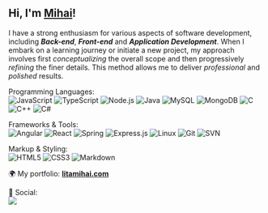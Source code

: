 ## Hi, I'm [Mihai](https://litamihai.github.io/Website-Portfolio/)!

I have a strong enthusiasm for various aspects of software development, including ***Back-end***, ***Front-end*** and ***Application Development***. When I embark on a learning journey or initiate a new project, my approach involves first *conceptualizing* the overall scope and then progressively *refining* the finer details. This method allows me to deliver *professional* and *polished* results.</h3>

Programming Languages:<br/>
![JavaScript](https://img.shields.io/badge/JavaScript-555555?style=flat&logo=javascript)
![TypeScript](https://img.shields.io/badge/TypeScript-555555?style=flat&logo=typescript)
![Node.js](https://img.shields.io/badge/Node.js-555555?style=flat&logo=nodejs)
![Java](https://img.shields.io/badge/Java-555555?style=flat&logo=java)
![MySQL](https://img.shields.io/badge/MySQL-555555?style=flat&logo=mysql)
![MongoDB](https://img.shields.io/badge/MongoDB-555555?style=flat&logo=mongodb)
![C](https://img.shields.io/badge/C-555555?style=flat&logo=c)
![C++](https://img.shields.io/badge/C++-555555?style=flat&logo=cplusplus)
![C#](https://img.shields.io/badge/CSharp-555555?style=flat&logo=csharp)


Frameworks & Tools:<br/>
![Angular](https://img.shields.io/badge/Angular-444444?style=flat&logo=angular)
![React](https://img.shields.io/badge/React-444444?style=flat&logo=react)
![Spring](https://img.shields.io/badge/Spring-444444?style=flat&logo=spring)
![Express.js](https://img.shields.io/badge/Express.js-444444?style=flat&logo=express)
![Linux](https://img.shields.io/badge/Linux-444444?style=flat&logo=linux&logoColor=FCC624)
![Git](https://img.shields.io/badge/Git-444444?style=flat&logo=git&logoColor=F05032)
![SVN](https://img.shields.io/badge/SVN-444444?style=flat&logo=svn)

Markup & Styling:<br/>
![HTML5](https://img.shields.io/badge/HTML5-555555?style=flat&logo=html5)
![CSS3](https://img.shields.io/badge/CSS3-555555?style=flat&logo=css3)
![Markdown](https://img.shields.io/badge/Markdown-555555?style=flat&logo=markdown)

🌍 My portfolio: **[litamihai.com](https://litamihai.github.io/Website-Portfolio/)**

🥂 Social:<br/>
<a href="https://www.linkedin.com/in/mihai-lita-659909227/" target="_blank"><img align="center" src="https://img.shields.io/badge/LinkedIn-0077B5?style=flat&logo=linkedin" /></a>
